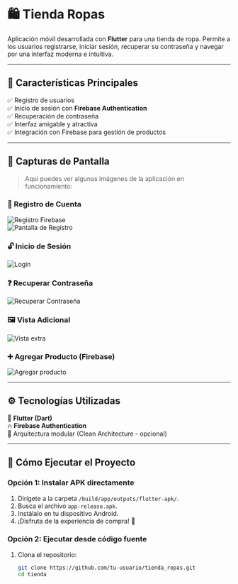 # 🛍️ Tienda Ropas

Aplicación móvil desarrollada con **Flutter** para una tienda de ropa. Permite a los usuarios registrarse, iniciar sesión, recuperar su contraseña y navegar por una interfaz moderna e intuitiva.

---

## 🚀 Características Principales

✅ Registro de usuarios  
✅ Inicio de sesión con **Firebase Authentication**  
✅ Recuperación de contraseña  
✅ Interfaz amigable y atractiva  
✅ Integración con Firebase para gestión de productos  

---

## 📸 Capturas de Pantalla

> Aquí puedes ver algunas imágenes de la aplicación en funcionamiento:

### 🔐 Registro de Cuenta
![Registro Firebase](https://github.com/user-attachments/assets/23babede-b2ed-4f09-901b-fca105ff01a1)  
![Pantalla de Registro](https://github.com/user-attachments/assets/ad3948d7-264a-44c8-9e85-12387b527bee)

### 🔓 Inicio de Sesión
![Login](https://github.com/user-attachments/assets/17173e34-803c-45dd-8887-b29ce757b262)

### ❓ Recuperar Contraseña
![Recuperar Contraseña](https://github.com/user-attachments/assets/cb45382c-0838-47e6-a4a0-dfdc4202445d)

### 🖼️ Vista Adicional
![Vista extra](https://github.com/user-attachments/assets/19515038-133c-4eb1-8cc6-f12aaf499ae1)

### ➕ Agregar Producto (Firebase)
![Agregar producto](https://github.com/user-attachments/assets/d22ebc85-ca8e-4196-9933-76919e3bd9ab)

---

## ⚙️ Tecnologías Utilizadas

🧩 **Flutter (Dart)**  
🔥 **Firebase Authentication**  
📐 Arquitectura modular (Clean Architecture - opcional)

---

## 🧪 Cómo Ejecutar el Proyecto

### Opción 1: Instalar APK directamente

1. Dirígete a la carpeta `/build/app/outputs/flutter-apk/`.
2. Busca el archivo `app-release.apk`.
3. Instálalo en tu dispositivo Android.
4. ¡Disfruta de la experiencia de compra! 🛒

### Opción 2: Ejecutar desde código fuente

1. Clona el repositorio:
   ```bash
   git clone https://github.com/tu-usuario/tienda_ropas.git
   cd tienda
